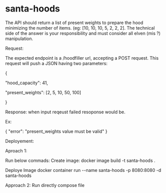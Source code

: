 # santa-hoods
The API should return a list of present weights to prepare the hood minimizing the number of items. (eg: [10, 10, 10, 5, 2, 2, 2]. The technical side of the answer is your responsibility and must consider all elven (mis ?) manipulation. 


Request:

The expected endpoint is a /hoodfiller url, accepting a POST request. This request will push a JSON having two parameters: 

 

{ 

  "hood_capacity": 41, 

  "present_weights": [2, 5, 10, 50, 100] 

} 

Response: when input reqeust failed resoponse would be.

Ex:

{
    "error": "present_weights value must be valid"
}


Deployement:

Aproach 1:

Run below commads:
 Create image:
 docker image build -t santa-hoods .
 
 Deploye Image
 docker container run --name santa-hoods -p 8080:8080 -d santa-hoods
 

Approach 2:
 Run directly compose file
 
 
